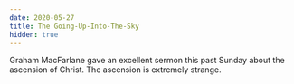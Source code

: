 ```yaml
---
date: 2020-05-27
title: The Going-Up-Into-The-Sky
hidden: true
---
```


Graham MacFarlane gave an excellent sermon this past Sunday about the
ascension of Christ. The ascension is extremely strange.

